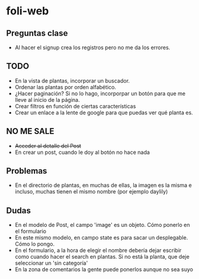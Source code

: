 # foli-web

## Preguntas clase
- Al hacer el signup crea los registros pero no me da los errores.

## TODO
- En la vista de plantas, incorporar un buscador.
- Ordenar las plantas por orden alfabético.
- ¿Hacer paginación? Si no lo hago, incorporpar un botón para que me lleve al inicio de la página.
- Crear filtros en función de ciertas características
- Crear un enlace a la lente de google para que puedas ver qué planta es.

## NO ME SALE
- ~~Acceder al detalle del Post~~
- En crear un post, cuando le doy al botón no hace nada

## Problemas
- En el directorio de plantas, en muchas de ellas, la imagen es la misma e incluso, muchas tienen el mismo nombre (por ejemplo daylily)

## Dudas
- En el modelo de Post, el campo 'image' es un objeto. Cómo ponerlo en el formulario
- En este mismo modelo, en campo state es para sacar un desplegable. Cómo lo pongo.
- En el formulario, a la hora de elegir el nombre debería dejar escribir como cuando hacer el search en plantas.
Si no está la planta, que deje seleccionar un 'sin categoría'
- En la zona de comentarios la gente puede ponerlos aunque no sea suyo
